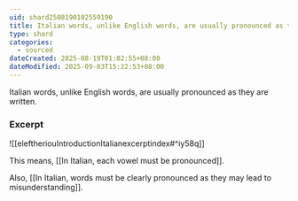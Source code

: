 ```yaml
---
uid: shard2508190102559190
title: Italian words, unlike English words, are usually pronounced as they are written
type: shard
categories:
  - sourced
dateCreated: 2025-08-19T01:02:55+08:00
dateModified: 2025-09-03T15:22:53+08:00
---
```

Italian words, unlike English words, are usually pronounced as they are written.

### Excerpt
![[eleftheriouIntroductionItalianexcerptindex#^iy58q]]

This means, [[In Italian, each vowel must be pronounced]].

Also, [[In Italian, words must be clearly pronounced as they may lead to misunderstanding]].